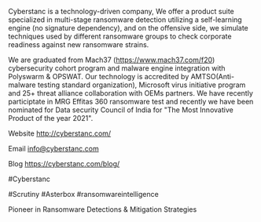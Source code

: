 



Cyberstanc is a technology-driven company, We offer a product suite specialized in multi-stage ransomware detection utilizing a self-learning engine (no signature dependency), and on the offensive side, we simulate techniques used by different ransomware groups to check corporate readiness against new ransomware strains.

We are graduated from Mach37 (https://www.mach37.com/f20) cybersecurity cohort program and malware engine integration with Polyswarm & OPSWAT. Our technology is accredited by AMTSO(Anti-malware testing standard organization), Microsoft virus initiative program and 25+ threat alliance collaboration with OEMs partners. We have recently participtate in MRG Effitas 360 ransomware test and recently we have been nominated for Data security Council of India for "The Most Innovative Product of the year 2021".

Website
http://cyberstanc.com/

Email
info@cyberstanc.com

Blog
https://cyberstanc.com/blog/

#Cyberstanc 

#Scrutiny #Asterbox #ransomwareintelligence

Pioneer in Ransomware Detections &amp; Mitigation Strategies
